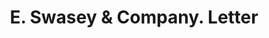 ---
doi: 10.7916/D8BG412S
date_other: '1916'
date_other_textual: '1916'
form: correspondence
genre:
- Letters (correspondence)
name:
- E. Swasey & Company
object_in_context_url: https://biggert.cul.columbia.edu/items/view/ave_biggert_00584
subject_hierarchical_geographic:
- Portland, Maine, United States
subject_name:
- E. Swasey & Company
title: E. Swasey & Company. Letter
sort_title: E. Swasey & Company. Letter
call_number: ave_biggert_00584
coordinates:
- 43.666666666666664,-70.26666666666667
pid: ave_biggert_00584
identifiers: ave_biggert_00584
thumbnail: https://derivativo-2.library.columbia.edu/iiif/2/ldpd:343865/full/!256,256/0/native.jpg
permalink: "/biggert/ave_biggert_00584/"
layout: iiif-image-page
---